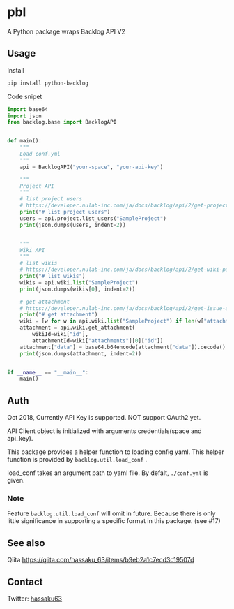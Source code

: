 # pbl

A Python package wraps Backlog API V2

## Usage

Install

```bash
pip install python-backlog
```

Code snipet

```python
import base64
import json
from backlog.base import BacklogAPI


def main():
    """
    Load conf.yml
    """
    api = BacklogAPI("your-space", "your-api-key")

    """
    Project API
    """
    # list project users
    # https://developer.nulab-inc.com/ja/docs/backlog/api/2/get-project-list/
    print("# list project users")
    users = api.project.list_users("SampleProject")
    print(json.dumps(users, indent=2))


    """
    Wiki API
    """
    # list wikis
    # https://developer.nulab-inc.com/ja/docs/backlog/api/2/get-wiki-page-list/
    print("# list wikis")
    wikis = api.wiki.list("SampleProject")
    print(json.dumps(wikis[0], indent=2))

    # get attachment
    # https://developer.nulab-inc.com/ja/docs/backlog/api/2/get-issue-attachment/
    print("# get attachment")
    wiki = [w for w in api.wiki.list("SampleProject") if len(w["attachments"]) > 0][0]
    attachment = api.wiki.get_attachment(
        wikiId=wiki["id"],
        attachmentId=wiki["attachments"][0]["id"])
    attachment["data"] = base64.b64encode(attachment["data"]).decode()
    print(json.dumps(attachment, indent=2))


if __name__ == "__main__":
    main()
```

## Auth

Oct 2018, Currently API Key is supported. NOT support OAuth2 yet.

API Client object is initialized with arguments credentials(space and api_key).

This package provides a helper function to loading config yaml. This helper function is provided by `backlog.util.load_conf` .

load_conf takes an argument path to yaml file. By defalt, `./conf.yml` is given.

### Note

Feature `backlog.util.load_conf` will omit in future. Because there is only little significance in supporting a specific format in this package. (see #17)

## See also

Qiita https://qiita.com/hassaku_63/items/b9eb2a1c7ecd3c19507d

## Contact

Twitter: [hassaku63](https://twitter.com/hassaku_63)
